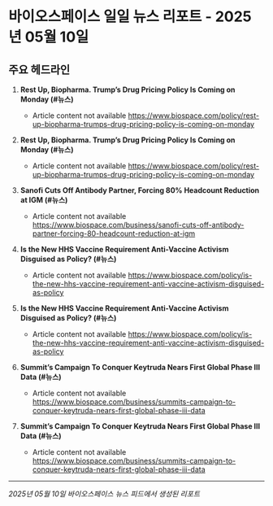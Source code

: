 # 바이오스페이스 일일 뉴스 리포트 - 2025년 05월 10일


## 주요 헤드라인

1. **Rest Up, Biopharma. Trump’s Drug Pricing Policy Is Coming on Monday (#뉴스)**
   - Article content not available
   <https://www.biospace.com/policy/rest-up-biopharma-trumps-drug-pricing-policy-is-coming-on-monday>

2. **Rest Up, Biopharma. Trump’s Drug Pricing Policy Is Coming on Monday (#뉴스)**
   - Article content not available
   <https://www.biospace.com/policy/rest-up-biopharma-trumps-drug-pricing-policy-is-coming-on-monday>

3. **Sanofi Cuts Off Antibody Partner, Forcing 80% Headcount Reduction at IGM (#뉴스)**
   - Article content not available
   <https://www.biospace.com/business/sanofi-cuts-off-antibody-partner-forcing-80-headcount-reduction-at-igm>

4. **Is the New HHS Vaccine Requirement Anti-Vaccine Activism Disguised as Policy? (#뉴스)**
   - Article content not available
   <https://www.biospace.com/policy/is-the-new-hhs-vaccine-requirement-anti-vaccine-activism-disguised-as-policy>

5. **Is the New HHS Vaccine Requirement Anti-Vaccine Activism Disguised as Policy? (#뉴스)**
   - Article content not available
   <https://www.biospace.com/policy/is-the-new-hhs-vaccine-requirement-anti-vaccine-activism-disguised-as-policy>

6. **Summit’s Campaign To Conquer Keytruda Nears First Global Phase III Data (#뉴스)**
   - Article content not available
   <https://www.biospace.com/business/summits-campaign-to-conquer-keytruda-nears-first-global-phase-iii-data>

7. **Summit’s Campaign To Conquer Keytruda Nears First Global Phase III Data (#뉴스)**
   - Article content not available
   <https://www.biospace.com/business/summits-campaign-to-conquer-keytruda-nears-first-global-phase-iii-data>


---
*2025년 05월 10일 바이오스페이스 뉴스 피드에서 생성된 리포트*